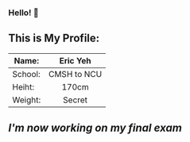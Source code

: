 ### Hello! 👋

## This is My Profile:

| Name:         | Eric Yeh      |
| ------------- |:-------------:|
| School:       | CMSH to NCU   |
| Heiht:        | 170cm         |
| Weight:       | Secret        |

## *I'm now working on my final exam*

